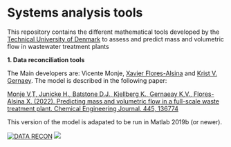 # Systems analysis tools

This repository contains the different mathematical tools developed by the [Technical University of Denmark](https://www.kt.dtu.dk/english/research/prosys) to assess and predict mass and volumetric flow in wastewater treatment plants

<strong>1. Data reconciliation tools </strong>  

The Main developers are: Vicente Monje, [Xavier Flores-Alsina](https://github.com/xfalsina) and [Krist V. Gernaey](https://github.com/kristgernaey). The model is described in the following paper: 

[Monje V,T, Junicke H., Batstone D.J., Kjellberg K., Gernaeay K,V., Flores-Alsina X. (2022). Predicting mass and volumetric flow in a full-scale waste treatment plant. Chemical Engineering Journal. 445, 136774](https://doi.org/10.1016/j.cej.2022.136774)

This version of the model is adapated to be run in Matlab 2019b (or newer).

[![DATA RECON](https://img.shields.io/badge/DOWNLOAD%20ADM1-990000?style=for-the-badge)](https://github.com/wwtmodels/Systems-Analysys-Tools/releases/download/v1/influent.reconcilitation.github.zip) [![](https://img.shields.io/github/downloads/wwtmodels/Systems-Analysys-Tools/v1/total?color=990000&label=Downloads&style=for-the-badge)](https://github.com/wwtmodels/Systems-Analysys-Tools) 

